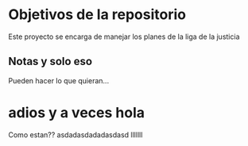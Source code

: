 # Objetivos de la repositorio

Este proyecto se encarga de manejar los planes de la liga de la justicia


## Notas y solo eso
Pueden hacer lo que quieran...
# adios y a veces hola
Como estan??
asdadasdadadasdasd
lllllll
